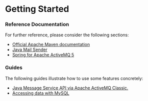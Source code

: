 # Getting Started

### Reference Documentation
For further reference, please consider the following sections:

* [Official Apache Maven documentation](https://maven.apache.org/guides/index.html)
* [Java Mail Sender](https://docs.spring.io/spring-boot/docs/{bootVersion}/reference/htmlsingle/#boot-features-email)
* [Spring for Apache ActiveMQ 5](https://docs.spring.io/spring-boot/docs/{bootVersion}/reference/htmlsingle/#boot-features-activemq)

### Guides
The following guides illustrate how to use some features concretely:

* [Java Message Service API via Apache ActiveMQ Classic.](https://spring.io/guides/gs/messaging-jms/)
* [Accessing data with MySQL](https://spring.io/guides/gs/accessing-data-mysql/)

